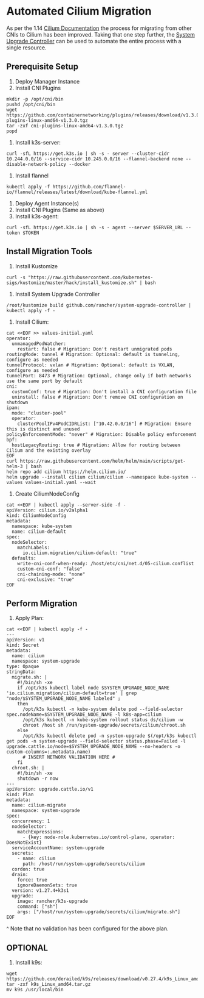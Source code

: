 # Automated Cilium Migration
As per the 1.14 [Cilium Documentation](https://docs.cilium.io/en/latest/installation/k8s-install-migration/) the process for migrating from other CNIs to Cilium has been improved. Taking that one step further, the [System Upgrade Controller](https://github.com/rancher/system-upgrade-controller#readme) can be used to automate the entire process with a single resource.

## Prerequisite Setup
1. Deploy Manager Instance
1. Install CNI Plugins
```console
mkdir -p /opt/cni/bin
pushd /opt/cni/bin
wget https://github.com/containernetworking/plugins/releases/download/v1.3.0/cni-plugins-linux-amd64-v1.3.0.tgz
tar -zxf cni-plugins-linux-amd64-v1.3.0.tgz
popd
```
1. Install k3s-server:
```console
curl -sfL https://get.k3s.io | sh -s - server --cluster-cidr 10.244.0.0/16 --service-cidr 10.245.0.0/16 --flannel-backend none --disable-network-policy --docker
```
1. Install flannel
```console
kubectl apply -f https://github.com/flannel-io/flannel/releases/latest/download/kube-flannel.yml
```
1. Deploy Agent Instance(s)
1. Install CNI Plugins (Same as above)
1. Install k3s-agent:
```console
curl -sfL https://get.k3s.io | sh -s - agent --server $SERVER_URL --token $TOKEN
```

## Install Migration Tools
1. Install Kustomize
```console
curl -s "https://raw.githubusercontent.com/kubernetes-sigs/kustomize/master/hack/install_kustomize.sh" | bash
```
1. Install System Upgrade Controller
```console
/root/kustomize build github.com/rancher/system-upgrade-controller | kubectl apply -f -
```
1. Install Cilium:
```console
cat <<EOF >> values-initial.yaml
operator:
  unmanagedPodWatcher:
    restart: false # Migration: Don't restart unmigrated pods
routingMode: tunnel # Migration: Optional: default is tunneling, configure as needed
tunnelProtocol: vxlan # Migration: Optional: default is VXLAN, configure as needed
tunnelPort: 8473 # Migration: Optional, change only if both networks use the same port by default
cni:
  customConf: true # Migration: Don't install a CNI configuration file
  uninstall: false # Migration: Don't remove CNI configuration on shutdown
ipam:
  mode: "cluster-pool"
  operator:
    clusterPoolIPv4PodCIDRList: ["10.42.0.0/16"] # Migration: Ensure this is distinct and unused
policyEnforcementMode: "never" # Migration: Disable policy enforcement
bpf:
  hostLegacyRouting: true # Migration: Allow for routing between Cilium and the existing overlay
EOF
curl https://raw.githubusercontent.com/helm/helm/main/scripts/get-helm-3 | bash
helm repo add cilium https://helm.cilium.io/
helm upgrade --install cilium cilium/cilium --namespace kube-system --values values-initial.yaml --wait
```
1. Create CiliumNodeConfig
```console
cat <<EOF | kubectl apply --server-side -f -
apiVersion: cilium.io/v2alpha1
kind: CiliumNodeConfig
metadata:
  namespace: kube-system
  name: cilium-default
spec:
  nodeSelector:
    matchLabels:
      io.cilium.migration/cilium-default: "true"
  defaults:
    write-cni-conf-when-ready: /host/etc/cni/net.d/05-cilium.conflist
    custom-cni-conf: "false"
    cni-chaining-mode: "none"
    cni-exclusive: "true"
EOF
```

## Perform Migration
1. Apply Plan:
```console
cat <<EOF | kubectl apply -f -
---
apiVersion: v1
kind: Secret
metadata:
  name: cilium
  namespace: system-upgrade
type: Opaque
stringData:
  migrate.sh: |
    #!/bin/sh -xe
    if /opt/k3s kubectl label node $SYSTEM_UPGRADE_NODE_NAME 'io.cilium.migration/cilium-default=true' | grep "node/$SYSTEM_UPGRADE_NODE_NAME labeled" ;
    then
      /opt/k3s kubectl -n kube-system delete pod --field-selector spec.nodeName=$SYSTEM_UPGRADE_NODE_NAME -l k8s-app=cilium
      /opt/k3s kubectl -n kube-system rollout status ds/cilium -w
      chroot /host sh /run/system-upgrade/secrets/cilium/chroot.sh
    else
      /opt/k3s kubectl delete pod -n system-upgrade $(/opt/k3s kubectl get pods -n system-upgrade --field-selector status.phase=Failed -l upgrade.cattle.io/node=$SYSTEM_UPGRADE_NODE_NAME --no-headers -o custom-columns=:.metadata.name)
      # INSERT NETWORK VALIDATION HERE #
    fi
  chroot.sh: |
    #!/bin/sh -xe
    shutdown -r now
---
apiVersion: upgrade.cattle.io/v1
kind: Plan
metadata:
  name: cilium-migrate
  namespace: system-upgrade
spec:
  concurrency: 1
  nodeSelector:
    matchExpressions:
      - {key: node-role.kubernetes.io/control-plane, operator: DoesNotExist}
  serviceAccountName: system-upgrade
  secrets:
    - name: cilium
      path: /host/run/system-upgrade/secrets/cilium
  cordon: true
  drain:
    force: true
    ignoreDaemonSets: true
  version: v1.27.4+k3s1
  upgrade:
    image: rancher/k3s-upgrade
    command: ["sh"]
    args: ["/host/run/system-upgrade/secrets/cilium/migrate.sh"]
EOF
```

^ Note that no validation has been configured for the above plan.

## OPTIONAL
1. Install k9s:
```console
wget https://github.com/derailed/k9s/releases/download/v0.27.4/k9s_Linux_amd64.tar.gz
tar -zxf k9s_Linux_amd64.tar.gz
mv k9s /usr/local/bin
```
